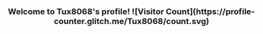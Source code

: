 

<h3 align="center">
Welcome to Tux8068's profile!
![Visitor Count](https://profile-counter.glitch.me/Tux8068/count.svg)
